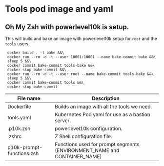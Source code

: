 # Tools pod image and yaml

## Oh My Zsh with powerlevel10k is setup.

This will build and bake an image with powerlevel10k setup for `root` and the `tools` users.

```shell
 docker build . -t bake &&\
 docker run --rm -d -t --user 10001:10001 --name bake-commit bake &&\
 sleep 5 &&\
 docker commit bake-commit tools-bake &&\
 docker stop bake-commit &&\
 docker run --rm -d -t --user root --name bake-commit tools-bake &&\
 sleep 5 &&\
 docker commit bake-commit tools &&\
 docker stop bake-commit
```

| File name                 | Description                                                               |
|---------------------------|---------------------------------------------------------------------------|
| Dockerfile                | Builds an image with all the tools we need.                               |
| tools.yaml                | Kubernetes Pod yaml for use as a bastion server.                          |
| .p10k.zsh                 | powerlevel10k configuration.                                              |
| .zshrc                    | Z Shell configuration file.                                               |
| p10k-prompt-functions.zsh | Functions used for prompt segments  (ENVIRONMENT_NAME and CONTAINER_NAME) |